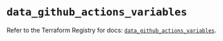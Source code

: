 # `data_github_actions_variables`

Refer to the Terraform Registry for docs: [`data_github_actions_variables`](https://registry.terraform.io/providers/integrations/github/6.6.0/docs/data-sources/actions_variables).
